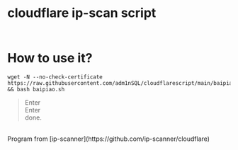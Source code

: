 **cloudflare ip-scan script**  
</br>  
How to use it?
=================================================================================================================================
    wget -N --no-check-certificate https://raw.githubusercontent.com/adm1nSQL/cloudflarescript/main/baipiao.sh && bash baipiao.sh
  


  
  > Enter  
  > Enter  
  done.
  
</br>        
Program from [ip-scanner](https://github.com/ip-scanner/cloudflare)
